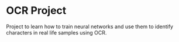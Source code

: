 # OCR Project
 Project to learn how to train neural networks and use them to identify characters in real life samples using OCR.
